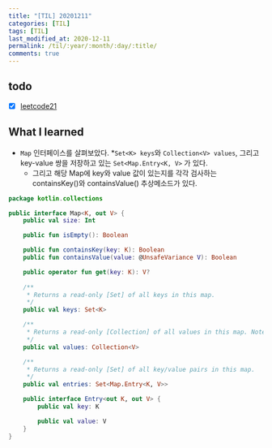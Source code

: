 ```yaml
---
title: "[TIL] 20201211"
categories: [TIL]
tags: [TIL]
last_modified_at: 2020-12-11
permalink: /til/:year/:month/:day/:title/
comments: true
---
```

## todo
- [X] [leetcode21](https://leetcode.com/problems/merge-two-sorted-lists/)

## What I learned
* `Map` 인터페이스를 살펴보았다. 
    *`Set<K> keys`와 `Collection<V> values`, 그리고 key-value 쌍을 저장하고 있는 `Set<Map.Entry<K, V>` 가 있다.
    * 그리고 해당 Map에 key와 value 값이 있는지를 각각 검사하는 containsKey()와 containsValue() 추상메소드가 있다.
    
```kotlin
package kotlin.collections

public interface Map<K, out V> {
    public val size: Int

    public fun isEmpty(): Boolean

    public fun containsKey(key: K): Boolean
    public fun containsValue(value: @UnsafeVariance V): Boolean

    public operator fun get(key: K): V?
    
    /**
     * Returns a read-only [Set] of all keys in this map.
     */
    public val keys: Set<K>

    /**
     * Returns a read-only [Collection] of all values in this map. Note that this collection may contain duplicate values.
     */
    public val values: Collection<V>

    /**
     * Returns a read-only [Set] of all key/value pairs in this map.
     */
    public val entries: Set<Map.Entry<K, V>>

    public interface Entry<out K, out V> {
        public val key: K

        public val value: V
    }
}
```